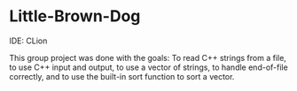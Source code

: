 # Little-Brown-Dog

IDE: CLion

This group project was done with the goals: To read C++ strings from a file, to use C++ input and output, to use a vector of strings, to handle end-of-file correctly, and to use the built-in sort function to sort a vector.
